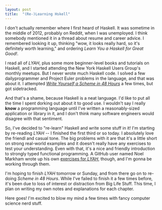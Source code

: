 ```yaml
---
layout: post
title:	"(Re-)Learning Hskell"
---
```


I don't actually remember where I first heard of Haskell. It was sometime in the middle of 2012, probably on Reddit, when I was unemployed. I think somebody mentioned it in a thread about resume and career advice. I remembered looking it up, thinking "wow, it looks really hard, so it's definitely worth learning," and ordering *Learn You a Haskell for Great Good!*. 

I read all of *LYAH*, plus some more beginner-level books and tutorials on Haskell, and I started attending the New York Haskell Users Group's monthly meetups. But I never wrote much Haskell code. I solved a few dailyprogrammer and Project Euler problems in the language, and that was about it. I attempted [*Write Yourself a Scheme in 48 Hours*](https://en.wikibooks.org/wiki/Write_Yourself_a_Scheme_in_48_Hours) a few times, but got sidetracked.

And that's a shame, because Haskell is a neat language. I'd like to put all the time I spent dorking out about it to good use. I wouldn't say I really **know** a programming language until I've written a reasonably-sized application or library in it, and I don't think many software engineers would disagree with that sentiment.

So, I've decided to "re-learn" Haskell and write some stuff in it! I'm starting by re-reading *LYAH* -- I finished the first third or so today. I absolutely love the friendl and casual tone. The big problems with it are that it's a little short on strong real-world examples and it doesn't really have any exercises to test your understanding. Even with that, it's a nice and friendly introduction to strongly typed functional programming. A GitHub user named Noel Markham wrote up his own [exercises for *LYAH*](https://github.com/noelmarkham/learn-you-a-haskell-exercises), though, and I'm gonna be working through them.

I'm hoping to finish *LYAH* tomorrow or Sunday, and from there go on to re-doing *Scheme in 48 Hours*. While I've failed to finish it a few times before, it's been due to loss of interest or distraction from Big Life Stuff. This time, I plan on writing my own notes and explanations for each chapter. 

Here goes! I'm excited to blow my mind a few times with fancy computer science nerd stuff.
